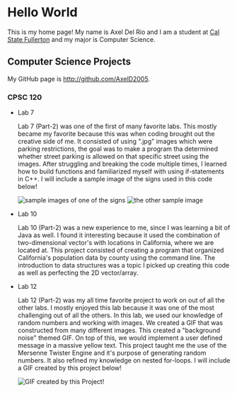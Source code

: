 # Hello World

This is my home page! My name is Axel Del Rio and I am a student at [Cal State Fullerton](http://www.fullerton.edu/) and my major is Computer Science.

## Computer Science Projects

My GitHub page is http://github.com/AxelD2005.

### CPSC 120

* Lab 7

    Lab 7 (Part-2) was one of the first of many favorite labs. This mostly became my
    favorite because this was when coding brought out the creative side of me.
    It consisted of using ".jpg" images which were parking restrictions, the
    goal was to make a program tha determined whether street parking is allowed
    on that specific street using the images. After struggling and breaking the
    code multiple times, I learned how to build functions and familiarized myself 
    with using if-statements in C++. I will include a sample image of the signs
    used in this code below!

    ![sample images of one of the signs](ASH_STREET/sign_ash.jpg)
    ![the other sample image](BEECH_STREET/sign_beech.jpg)

* Lab 10

    Lab 10 (Part-2) was a new experience to me, since I was learning a bit of Java
    as well. I found it interesting because it used the combination of two-dimensional
    vector's with locations in California, where we are located at. This project consisted
    of creating a program that organized California's population data by county using the
    command line. The introduction to data structures was a topic I picked up creating this
    code as well as perfecting the 2D vector/array.

* Lab 12

    Lab 12 (Part-2) was my all time favorite project to work on out of all the other labs.
    I mostly enjoyed this lab because it was one of the most challenging out of all the others.
    In this lab, we used our knowledge of random numbers and working with images. We created
    a GIF that was constructed from many different images. This created a "background noise"
    themed GIF. On top of this, we would implement a user defined message in a massive yellow
    text. This project taught me the use of the Mersenne Twister Engine and it's purpose of
    generating random numbers. It also refined my knowledge on nested for-loops. I will
    include a GIF created by this project below!
    
    ![GIF created by this Project!](images/sample_image.gif)
